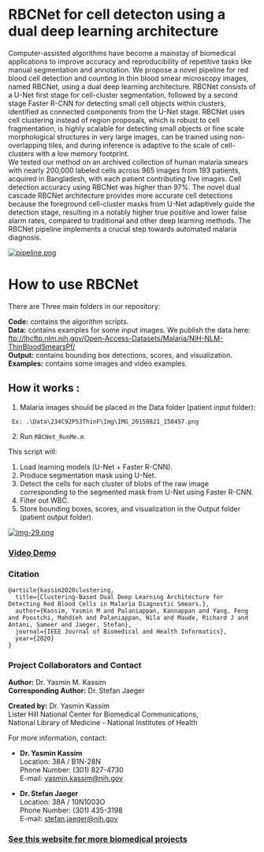 # RBCNet for cell detecton using  a  dual deep learning architecture
Computer-assisted algorithms have become a mainstay of biomedical applications to improve accuracy and reproducibility of repetitive tasks like manual segmentation and annotation. We propose a novel pipeline for red blood cell detection and counting in thin blood smear microscopy images, named RBCNet, using a dual deep learning architecture. RBCNet consists of a  U-Net first stage for cell-cluster segmentation, followed by a second stage Faster R-CNN for detecting small cell objects within clusters, identified as connected components from the U-Net stage. RBCNet uses cell clustering instead of region proposals, which is robust to cell fragmentation, is highly scalable for detecting small objects or fine scale morphological structures in very large images, can be trained using non-overlapping tiles, and during inference is adaptive to the scale of cell-clusters with a low memory footprint.   
We tested our method on an archived collection of human malaria smears with nearly 200,000 labeled cells across 965 images from 193 patients, acquired in Bangladesh, with each patient contributing five images. Cell detection accuracy using RBCNet was higher than 97%.
The novel dual cascade RBCNet architecture provides more accurate cell detections because the foreground cell-cluster masks from U-Net adaptively guide the detection stage, resulting in a notably higher true positive and lower false alarm rates, compared to traditional and other deep learning methods. The RBCNet pipeline implements a crucial step towards automated malaria diagnosis. 

[![pipeline.png](https://i.postimg.cc/SxZcvCZV/pipeline.png)](https://postimg.cc/xXzkkJVb)

# How to use RBCNet

There are Three main folders in our repository:

**Code:** contains the algorithm scripts.   
**Data:** contains examples for some input images. We publish
          the data here: ftp://lhcftp.nlm.nih.gov/Open-Access-Datasets/Malaria/NIH-NLM-ThinBloodSmearsPf/  
**Output:** contains bounding box detections, scores, and visualization.   
**Examples:** contains some images and video examples.   


## How it works :  

1. Malaria images should be placed in the Data folder (patient input folder):

``` Ex: .\Data\234C92P53ThinF\Img\IMG_20150821_150457.png```

2. Run ```RBCNet_RunMe.m```

This script will:
1. Load learning models (U-Net + Faster R-CNN).  
2. Produce segmentation mask using U-Net.  
3. Detect the cells for each cluster of blobs of the raw image corresponding to the segmented mask from U-Net using Faster R-CNN.  
4. Filter out WBC. 
5. Store bounding boxes, scores, and visualization in the Output folder (patient output folder).  

[![img-29.png](https://i.postimg.cc/LsCMjpPs/img-29.png)](https://postimg.cc/B8KyGRMW)
### [Video Demo](http://www.youtube.com/watch?v=--mDaNat03Y "RBCNet")

### Citation
```
@article{kassim2020clustering,
  title={Clustering-Based Dual Deep Learning Architecture for Detecting Red Blood Cells in Malaria Diagnostic Smears.},
  author={Kassim, Yasmin M and Palaniappan, Kannappan and Yang, Feng and Poostchi, Mahdieh and Palaniappan, Nila and Maude, Richard J and Antani, Sameer and Jaeger, Stefan},
  journal={IEEE Journal of Biomedical and Health Informatics},
  year={2020}
}
```
### Project Collaborators and Contact

**Author:** Dr. Yasmin M. Kassim    
**Corresponding Author:** Dr. Stefan Jaeger


**Created by:** Dr. Yasmin Kassim  
Lister Hill National Center for Biomedical Communications,  
National Library of Medicine - National Institutes of Health

For more information, contact:

* **Dr. Yasmin Kassim**  
Location:  38A / B1N-28N  
Phone Number: (301) 827-4730  
E-mail: yasmin.kassim@nih.gov  


* **Dr. Stefan Jaeger**  
Location:  38A / 10N1003O  
Phone Number: (301) 435-3198  
E-mail: stefan.jaeger@nih.gov

### [See this website for more biomedical projects](http://cell.missouri.edu/resources/)

